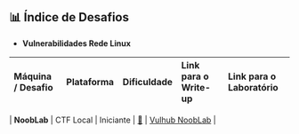 ## 📊 Índice de Desafios

* **Vulnerabilidades Rede Linux**

| Máquina / Desafio | Plataforma | Dificuldade | Link para o Write-up | Link para o Laboratório |
| :---------------- | :--------- | :---------- | :------------------- | :---------------------- |

| **NoobLab** | CTF Local  | Iniciante   | [📃](./Linux/Write-up_%20NoobLab%20CTF.pdf) | [Vulhub NoobLab](https://www.vulnhub.com/entry/noob-1,746/) |